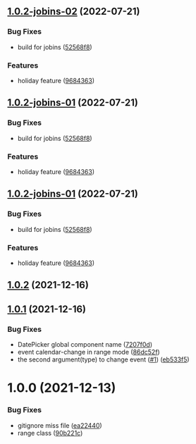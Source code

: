 ## [1.0.2-jobins-02](https://github.com/mengxiong10/vue-datepicker-next/compare/v1.0.2...v1.0.2-jobins-02) (2022-07-21)


### Bug Fixes

* build for jobins ([52568f8](https://github.com/mengxiong10/vue-datepicker-next/commit/52568f85df41f76975db1adb116f1b4903ccc264))


### Features

* holiday feature ([9684363](https://github.com/mengxiong10/vue-datepicker-next/commit/9684363068e58340ee3cd45d56785111b0fdc5f8))



## [1.0.2-jobins-01](https://github.com/mengxiong10/vue-datepicker-next/compare/v1.0.2...v1.0.2-jobins-01) (2022-07-21)


### Bug Fixes

* build for jobins ([52568f8](https://github.com/mengxiong10/vue-datepicker-next/commit/52568f85df41f76975db1adb116f1b4903ccc264))


### Features

* holiday feature ([9684363](https://github.com/mengxiong10/vue-datepicker-next/commit/9684363068e58340ee3cd45d56785111b0fdc5f8))



## [1.0.2-jobins-01](https://github.com/mengxiong10/vue-datepicker-next/compare/v1.0.2...v1.0.2-jobins-01) (2022-07-21)


### Bug Fixes

* build for jobins ([52568f8](https://github.com/mengxiong10/vue-datepicker-next/commit/52568f85df41f76975db1adb116f1b4903ccc264))


### Features

* holiday feature ([9684363](https://github.com/mengxiong10/vue-datepicker-next/commit/9684363068e58340ee3cd45d56785111b0fdc5f8))



## [1.0.2](https://github.com/mengxiong10/vue-datepicker-next/compare/v1.0.1...v1.0.2) (2021-12-16)



## [1.0.1](https://github.com/mengxiong10/vue-datepicker-next/compare/v1.0.0...v1.0.1) (2021-12-16)


### Bug Fixes

* DatePicker global component name ([7207f0d](https://github.com/mengxiong10/vue-datepicker-next/commit/7207f0d20c8e4abe3d95e2778d043a11133b9bd1))
* event calendar-change in range mode ([86dc52f](https://github.com/mengxiong10/vue-datepicker-next/commit/86dc52f4a71adde27d3c4bcd370484ceafa585be))
* the second argument(type) to change event ([#1](https://github.com/mengxiong10/vue-datepicker-next/issues/1)) ([eb533f5](https://github.com/mengxiong10/vue-datepicker-next/commit/eb533f50b93dc4324342ab2669a35a7272ebc799))



# 1.0.0 (2021-12-13)


### Bug Fixes

* gitignore miss file ([ea22440](https://github.com/mengxiong10/vue-datepicker-next/commit/ea22440d62c7434c70d8f3bc0c3d6db9a6b082fc))
* range class ([90b221c](https://github.com/mengxiong10/vue-datepicker-next/commit/90b221c4171ef7e6e1a4879b7913391af90b76bd))



